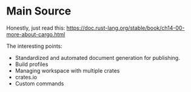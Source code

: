 # Main Source
Honestly, just read this:
https://doc.rust-lang.org/stable/book/ch14-00-more-about-cargo.html

The interesting points:
- Standardized and automated document generation for publishing.
- Build profiles
- Managing workspace with multiple crates
- crates.io
- Custom commands